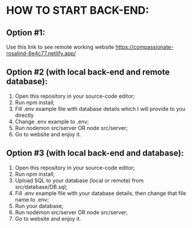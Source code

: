 ﻿# HOW TO START BACK-END:

## Option #1:

Use this link to see remote working website https://compassionate-rosalind-8e4c77.netlify.app/

## Option #2 (with local back-end and remote database):

1. Open this repository in your source-code editor;
2. Run npm install;
3. Fill .env example file with database details which I will provide to you directly
4. Change .env example to .env;
5. Run nodemon src/server OR node src/server;
6. Go to website and enjoy it.

## Option #3 (with local back-end and database):

1. Open this repository in your source-code editor;
2. Run npm install;
3. Upload SQL to your database (local or remote) from src/database/DB.sql;
4. Fill .env example file with your database details, then change that file name to .env;
5. Run your database;
6. Run nodemon src/server OR node src/server;
7. Go to website and enjoy it.

